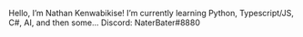 Hello, I’m Nathan Kenwabikise!
I’m currently learning Python, Typescript/JS, C#, AI, and then some...
Discord: NaterBater#8880

<!---
nikenwab/nikenwab is a ✨ special ✨ repository because its `README.md` (this file) appears on your GitHub profile.
You can click the Preview link to take a look at your changes.
--->
